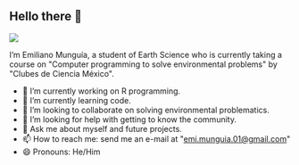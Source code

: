 ## Hello there 👋
![]([https://i.pinimg.com/564x/46/35/0b/46350bf6c1be9f1b465075e65272c02b.jpg](https://cdn131.picsart.com/320601620270211.png?to=crop&type=webp&r=310x310&q=50))


I’m Emiliano Munguía, a student of Earth Science who is currently taking a course on "Computer programming to solve environmental problems" by "Clubes de Ciencia México".
- 🔭 I’m currently working on R programming.
- 🌱 I’m currently learning code.
- 👯 I’m looking to collaborate on solving environmental problematics.
- 🤔 I’m looking for help with getting to know the community.
- 💬 Ask me about myself and future projects.
- 📫 How to reach me: send me an e-mail at "emi.munguia.01@gmail.com"
- 😄 Pronouns: He/Him


<!--
**EmilianoMM03/EmilianoMM03** is a ✨ _special_ ✨ repository because its `README.md` (this file) appears on your GitHub profile.
